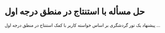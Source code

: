 # حل مسأله با استنتاج در منطق درجه اول
پیشنهاد یک تور گردشگری بر اساس خواسته کاربر با کمک استنتاج در منطق درجه اول ...
